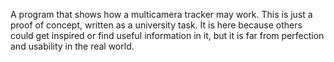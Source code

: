 A program that shows how a multicamera tracker may work. This is just a proof of concept, written as a university task. It is here because others could get inspired or find useful information in it, but it is far from perfection and usability in the real world.